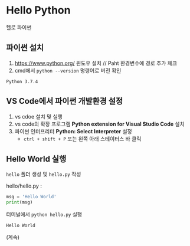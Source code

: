 # Hello Python

헬로 파이썬

## 파이썬 설치

1. https://www.python.org/ 윈도우 설치 // Paht 환경변수에 경로 추가 체크
1. cmd에서 `python --version` 명령어로 버전 확인
```
Python 3.7.4
```

## VS Code에서 파이썬 개발환경 설정

1. vs cdoe 설치 및 실행
1. vs code의 확장 프로그램 **Python extension for Visual Studio Code** 설치
1. 파이썬 인터프리터 **Python: Select Interpreter** 설정
    - ``ctrl + shift + P`` 또는 왼쪽 아래 스테이터스 바 클릭

## Hello World 실행

`hello` 폴더 생성 및 `hello.py` 작성

hello/hello.py :

```python
msg = 'Hello World'
print(msg)
```

터미널에서 `python hello.py` 실행
```
Hello World
```

(계속)